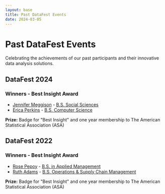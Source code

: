 ```yaml
---
layout: base
title: Past DataFest Events
date: 2024-03-05
---
```


<div class="hero">
    <h1>Past DataFest Events</h1>
    <p>Celebrating the achievements of our past participants and their innovative data analysis solutions.</p>
</div>

<div class="section">
    <h2>DataFest 2024</h2>
    <div class="card">
        <h3>Winners - Best Insight Award</h3>
        <ul>
            <li><a href="https://www.linkedin.com/in/jennifermeggison/">Jennifer Meggison</a> - <a href="https://www.franklin.edu/degrees/bachelors/social-sciences">B.S. Social Sciences</a></li>
            <li><a href="https://www.linkedin.com/in/ericadperkins/">Erica Perkins</a> - <a href="https://www.franklin.edu/degrees/bachelors/computer-science">B.S. Computer Science</a></li>
        </ul>
        <p><strong>Prize:</strong> Badge for "Best Insight" and one year membership to The American Statistical Association (ASA)</p>
    </div>
</div>

<div class="section">
    <h2>DataFest 2022</h2>
    <div class="card">
        <h3>Winners - Best Insight Award</h3>
        <ul>
            <li><a href="https://www.linkedin.com/in/rose-pepoy-433365206/">Rose Pepoy</a> - <a href="https://www.franklin.edu/degrees/bachelors/applied-management">B.S. in Applied Management</a></li>
            <li><a href="https://www.linkedin.com/in/ruthwadams/">Ruth Adams</a> - <a href="https://www.franklin.edu/degrees/bachelors/operations-supply-chain-management">B.S. Operations & Supply Chain Management</a></li>
        </ul>
        <p><strong>Prize:</strong> Badge for "Best Insight" and one year membership to The American Statistical Association (ASA)</p>
    </div>
</div>
